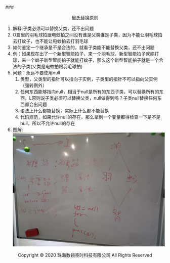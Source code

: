 ###<center>里氏替换原则</center>
1. 解释:子类必须可以替换父类，还不出问题
2. O篇里的羽毛球拍跟电蚊拍之间没有谁是父类谁是子类，因为不能让羽毛球拍去打蚊子，也不能让电蚊拍去打羽毛球
3. 如何鉴定一个继承是不是合法的，就看子类能不能替换父类，还不出问题
4. 例：如果现在出了一个新型智能拍子，来一个羽毛球，新型智能拍子就能打球，来一个蚊子新型智能拍子就能打蚊子，那么这个新型智能拍子就是一个合法的子类(父类是电蚊拍跟羽毛球拍)
5. 问题：永远不要使用null   
    1. 类型，父类型的指针可以指向子实例，子类型的指针不可以指向父实例（强转例外）
    2. 任何东西能够指向null，相当于null是所有的东西子类，可以替换所有的东西，L原则说子类必须可以替换父类，null做得到吗？子类null替换任何东西都会出问题
    3. 语法上什么都能替换，实际上什么都不能替换
    4. 代码规范，如果允许null的存在，那么拿到一个变量都得检查一下是不是null，所以不允许null的存在
6. 图解:
![img](../img/soli.jpg )
<center> Copyright © 2020 珠海数镜空时科技有限公司 All Rights Reserved</center>